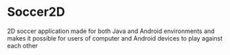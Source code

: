 # Soccer2D
2D soccer application made for both Java and Android environments and makes it possible for users of computer and Android devices to play against each
other
